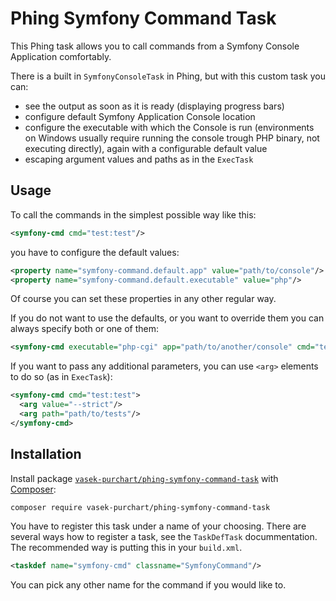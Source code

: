 Phing Symfony Command Task
==========================

This Phing task allows you to call commands from a Symfony Console Application comfortably.

There is a built in `SymfonyConsoleTask` in Phing, but with this custom task you can:

* see the output as soon as it is ready (displaying progress bars)
* configure default Symfony Application Console location
* configure the executable with which the Console is run (environments on Windows usually require running the console trough PHP binary, not executing directly), again with a configurable default value
* escaping argument values and paths as in the `ExecTask`

Usage
-----

To call the commands in the simplest possible way like this:
```xml
<symfony-cmd cmd="test:test"/>
```
you have to configure the default values:
```xml
<property name="symfony-command.default.app" value="path/to/console"/>
<property name="symfony-command.default.executable" value="php"/>
```
Of course you can set these properties in any other regular way.

If you do not want to use the defaults, or you want to override them you can always specify both or one of them:
```xml
<symfony-cmd executable="php-cgi" app="path/to/another/console" cmd="test:test"/>
```

If you want to pass any additional parameters, you can use `<arg>` elements to do so (as in `ExecTask`):
```xml
<symfony-cmd cmd="test:test">
  <arg value="--strict"/>
  <arg path="path/to/tests"/>
</symfony-cmd>
```

Installation
------------
Install package [`vasek-purchart/phing-symfony-command-task`](https://packagist.org/packages/vasek-purchart/phing-symfony-command-task) with [Composer](https://getcomposer.org/):

```bash
composer require vasek-purchart/phing-symfony-command-task
```

You have to register this task under a name of your choosing.
There are several ways how to register a task, see the `TaskDefTask` docummentation.
The recommended way is putting this in your `build.xml`.

```xml
<taskdef name="symfony-cmd" classname="SymfonyCommand"/>
```
You can pick any other name for the command if you would like to.

